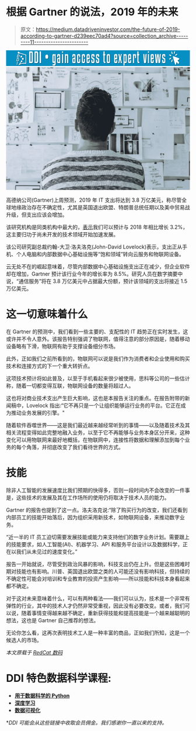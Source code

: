 # 根据 Gartner 的说法，2019 年的未来

> 原文：<https://medium.datadriveninvestor.com/the-future-of-2019-according-to-gartner-d239eec70ad4?source=collection_archive---------11----------------------->

[![](img/58e3c6349029623de8a2aefd2df6d277.png)](http://www.track.datadriveninvestor.com/1B9E)![](img/25fe5ab147bf22f20863ac07a3fa38b7.png)

高德纳公司(Gartner)上周预测，2019 年 IT 支出将达到 3.8 万亿美元，称尽管全球地缘政治存在不确定性，尤其是英国退出欧盟、特朗普总统任期以及美中贸易战升级，但支出应该会增加。

该研究机构是同类机构中最大的，[表示](https://www.gartner.com/en/newsroom/press-releases/2019-01-28-gartner-says-global-it-spending-to-reach--3-8-trillio?utm_medium=social&utm_source=twitter&utm_campaign=SM_GB_YOY_GTR_SOC_SF1_SM-PR&sf206732237=1)我们可以预计与 2018 年相比增长 3.2%，这主要归功于尚未开发的技术领域开始加速发展。

该公司研究副总裁约翰-大卫·洛夫洛克(John-David Lovelock)表示，支出正从手机、个人电脑和内部数据中心基础设施等“饱和领域”转向云服务和物联网设备。

云无处不在的崛起意味着，尽管内部数据中心基础设施支出正在减少，但企业软件却在增加，Gartner 预计该行业今年的增长率为 8.5%。研究人员在数字摘要中说，“通信服务”将在 3.8 万亿美元中占据最大份额，预计该领域的支出将接近 1.5 万亿美元。

# **这一切意味着什么**

在 Gartner 的预测中，我们看到一些主要的、支配性的 IT 趋势正在实时发生，这或许并不令人意外。该报告特别强调了物联网，值得注意的部分原因是，随着移动设备略有下滑，物联网有助于支撑设备细分市场。

此外，正如我们之前所看到的，物联网可以说是我们作为消费者和企业使用和购买技术和连接方式的下一个重大转折点。

这项技术预计将如此普及，以至于手机看起来很少被使用，思科等公司的一些估计称，随着一切都变得互联，物联网设备的数量将超过人。

这也将对商业技术支出产生巨大影响，这也是本报告关注的重点。在报告附带的新闻稿中，Lovelock 指出:“它不再只是一个让组织能够运行业务的平台。它正在成为推动业务发展的引擎。"

随着软件吞噬世界——这是我们最近越来越经常听到的事情——以及随着技术及其相关流程变得如此完整地融入业务，以至于它不再能够与业务本身区分开来，这种变化可以用物联网来最好地概括，在物联网中，连接性将数据和理解添加到每个业务的每个角落，并彻底改变了我们看待世界的方式。

# **技能**

除非人工智能的发展速度比我们预期的快得多，否则一段时间内不会改变的一件事是，这些技术的发展及其在工作场所的使用仍将取决于技术人员的能力。

Gartner 的报告也提到了这一点。洛夫洛克说:“除了购买行为的改变，我们还看到内部员工的技能开始落后，因为组织采用新技术，如物联网设备，来推动数字业务。

“近一半的 IT 员工迫切需要发展技能或能力来支持他们的数字业务计划。需要跟上的技能要求，如人工智能(AI)、机器学习、API 和服务平台设计以及数据科学，正在以我们从未见过的速度变化。”

报告一开始就说，尽管受到政治风暴的影响，科技支出仍在上升。但是这些困难时期对技能也有影响。川普、英国退出欧盟之类的人可能还没有影响科技，但持续的不确定性可能会对培训和专业教育的投资产生影响——所以技能和科技本身看起来都不确定。

对于这对未来意味着什么，可以有两种看法——我们可以认为，技术是一个非常有弹性的行业，其中的技术人才仍然非常受重视，因此没有必要改变。或者，我们可以说，随着事情变得越来越不确定，重新获得技能和提高技能是一个越来越聪明的想法，这也是 Gartner 自己推荐的想法。

无论你怎么看，这再次表明技术工人是一种丰富的商品，正如我们所知，这是一个候选人的市场。

*本文原载于* [*RedCat 数码*](https://www.redcat-digital.com/the-future-of-2019-according-to-gartner/)

# DDI 特色数据科学课程:

*   [**用于数据科学的 Python**](http://go.datadriveninvestor.com/intro-python/mb)
*   [**深度学习**](http://go.datadriveninvestor.com/deeplearningpython/mb)
*   [**数据可视化**](http://go.datadriveninvestor.com/datavisualization/mb)

**DDI 可能会从这些链接中收取会员佣金。我们感谢你一直以来的支持。*
